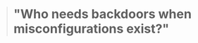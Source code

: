 
<!-- START_QUOTE -->
><h1>"Who needs backdoors when misconfigurations exist?"</h1>
<!-- END_QUOTE -->
